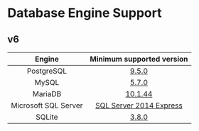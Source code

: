 # Database Engine Support

## v6

|        Engine        |                                 Minimum supported version                                 |
| :------------------: | :---------------------------------------------------------------------------------------: |
|      PostgreSQL      |                  [9.5.0](https://www.postgresql.org/docs/9.5/index.html)                  |
|        MySQL         |                     [5.7.0](https://dev.mysql.com/doc/refman/5.7/en/)                     |
|       MariaDB        |         [10.1.44](https://mariadb.com/kb/en/changes-improvements-in-mariadb-101/)         |
| Microsoft SQL Server | [SQL Server 2014 Express](https://www.microsoft.com/en-US/download/details.aspx?id=42299) |
|        SQLite        |                       [3.8.0](https://www.sqlite.org/version3.html)                       |
